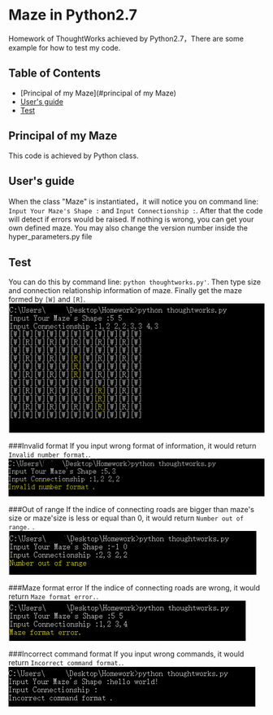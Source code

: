 # Maze in Python2.7

Homework of ThoughtWorks achieved by Python2.7，There are some example for how to test my code. 

## Table of Contents
* [Principal of my Maze](#principal of my Maze)
* [User's guide](#users-guide)
* [Test](#test)


## Principal of my Maze
This code is achieved by Python class.

## User's guide
When the class "Maze" is instantiated，it will notice you on command line: `Input Your Maze's Shape :` and `Input Connectionship :`. After that the code will detect if errors would be raised. If nothing is wrong, you can get your own defined maze.
You may also change the version number inside the hyper_parameters.py file

## Test
You can do this by command line: `python thoughtworks.py'`. Then type size and connection relationship information of maze.
Finally get the maze formed by `[W]` and `[R]`.
![avatar](test.png)

###Invalid format
If you input wrong format of information, it would return `Invalid number format.`.
![avatar](invaid.png)

###Out of range
If the indice of connecting roads are bigger than maze's size or maze'size is less or equal than 0, it would return `Number out of range.` .
![avatar](outrange.png)

###Maze format error
If the indice of connecting roads are wrong, it would return `Maze format error.`. 
![avatar](format.png)

###Incorrect command format 
If you input wrong commands, it would return `Incorrect command format.`. 
![avatar](command.png)
